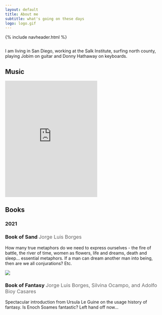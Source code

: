 ```yaml
---
layout: default
title: About me 
subtitle: what's going on these days
logo: logo.gif
---
```


{% include navheader.html %}


  <div class="wrapper" style="align-content: center;">
      <div class="feature">
      <div class="feature__item">
      <p>I am living in San Diego, working at the Salk Institute, surfing north county, playing Jobim on guitar and Donny Hathaway on keyboards.</p>
      </div>
      <div class="feature__item">
      <h2>Music</h2>
      <iframe src="https://open.spotify.com/embed/playlist/37i9dQZF1EM4cYFHtXbBdO" width="300" height="380" frameborder="0" allowtransparency="true" allow="encrypted-media"></iframe>
      </div>
      <div class="feature__item">
        <h2>Books</h2>
        <h3>2021</h3>
        <div class="feature">        
            <div class="feature__item">
            <h3 class="section__title">Book of Sand <span style="font-weight: lighter; color:#666666;">Jorge Luis Borges</span></h3>
            <p>How many true metaphors do we need to express ourselves - the fire of battle, the river of time, women as flowers, life and dreams, death and sleep... essential metaphors. If a man can dream another man into being, then are we all conjurations? Etc. </p>
            </div>
            <div class="feature__item">
            <img src="{{ site.baseurl }}/images/borgesbookoffantasy.jpg" />
            <h3 class="section__title">Book of Fantasy <span style="font-weight: lighter; color:#666666;">Jorge Luis Borges, Silvina Ocampo, and Adolfo Bioy Casares</span></h3>
            <p>Spectacular introduction from Ursula Le Guine on the usage history of fantasy. Is Enoch Soames fantastic? Left hand off now... </p>
            </div>
        </div>
      </div>
      </div>
  </div>
  <div style="height:100px;"></div>